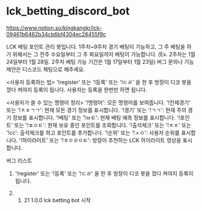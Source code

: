 # lck_betting_discord_bot


https://www.notion.so/kingkangkr/lck-09461b6462b34cb6bf4304ec28455f9c

LCK 베팅 포인트 관리 봇입니다.
1주차~9주차 경기 베팅이 가능하고, 그 주 베팅을 하기 위해서는 그 전주 수요일부터 그 주 화요일까지 베팅이 가능합니다.
(Ex. 2주차는 1월 24일부터 1월 28일. 2주차 베팅 가능 기간은 1월 17일부터 1월 23일)
버그 문의나 기능 제안은 디스코드 채팅으로 해주세요.


<사용자 등록하는 법>
 '!register' 또는 '!등록'  또는 '!ㄷㄹ' 을 한 후 방장이 디코 봇을 껐다 켜야지 등록이 됩니다. 사용자는 등록을 한번만 하면 됩니다.

<사용자가 쓸 수 있는 명령어 정리>
'!명령어': 모든 명령어를 보여줍니다.
'!전체경기' 또는 '!ㅈㅊㄱㄱ': 현재 모든 경기 정보를 표시합니다.
'!경기' 또는 '!ㄱㄱ': 현재 주의 경기 정보를 표시합니다.
'!베팅' 또는 '!ㅂㅌ': 현재 베팅 예측 정보를 표시합니다.
'!포인트' 또는 '!ㅍㅇㅌ': 현재 보유 중인 포인트를 조회합니다.
'!출석체크' 또는 '!ㅊㅊ' 또는 '!cc': 출석체크를 하고 포인트를 추가합니다.
'!순위' 또는 '!ㅅㅇ': 사용자 순위를 표시합니다.
'!하이라이트' 또는 '!ㅎㅇㄹㅇㅌ': 방장이 추천하는 LCK 하이라이트 영상을 표시합니다.

버그 리스트
1. '!register' 또는 '!등록'  또는 '!ㄷㄹ' 을 한 후 방장이 디코 봇을 껐다 켜야지 등록이 됩니다.

2024. 01. 21 1.0.0 lck betting bot 시작
